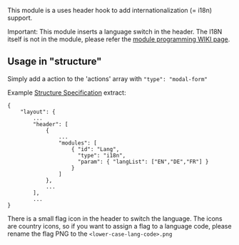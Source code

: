 This module is a uses header hook to add internationalization (= i18n) support. 

Important: This module inserts a language switch in the header. 
The I18N itself is not in the module, please refer the [module programming WIKI page](https://github.com/ma-ha/rest-web-ui/wiki/Module-Programming).

## Usage in "structure" 
Simply add a action to the 'actions' array with `"type": "modal-form"`

Example [Structure Specification](https://github.com/ma-ha/rest-web-ui/wiki/Structure-Specification) extract:

    {
		"layout": {
			...
			"header": [
				{
					...
					"modules": [ 
						{ "id": "Lang", 
						  "type": "i18n", 
						  "param": { "langList": ["EN","DE","FR"] } 
					    } 
					] 
				},
				...
			],
			...
	}

There is a small flag icon in the header to switch the language. The icons are country icons, so if you want to assign a flag to a language code, please rename the flag PNG to the `<lower-case-lang-code>.png`
